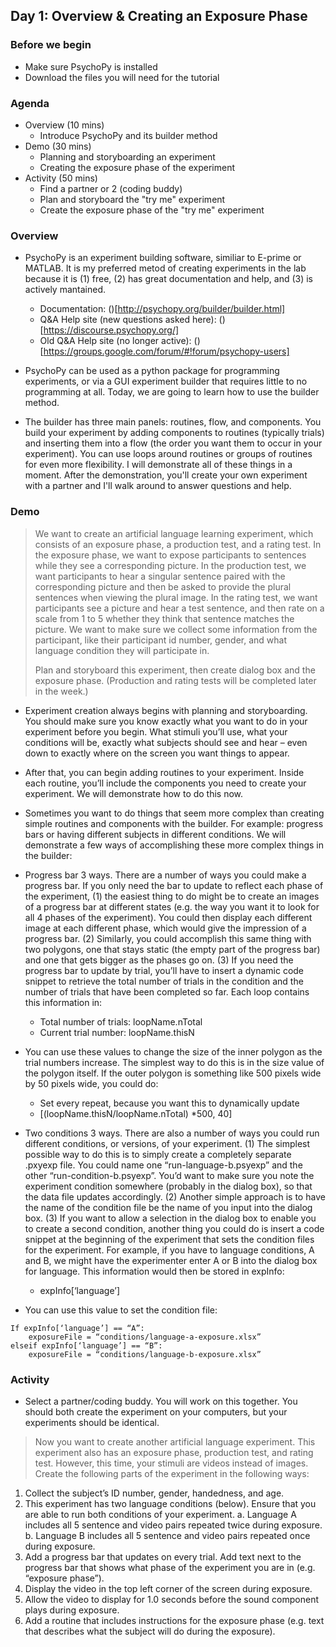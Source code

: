 ## Day 1: Overview & Creating an Exposure Phase

### Before we begin
- Make sure PsychoPy is installed
- Download the files you will need for the tutorial

### Agenda
- Overview (10 mins)
  - Introduce PsychoPy and its builder method
- Demo (30 mins)
  - Planning and storyboarding an experiment
  - Creating the exposure phase of the experiment
- Activity (50 mins)
  - Find a partner or 2 (coding buddy)
  - Plan and storyboard the "try me" experiment
  - Create the exposure phase of the "try me" experiment

### Overview
- PsychoPy is an experiment building software, similiar to E-prime or MATLAB.  It is my preferred metod of creating experiments in the lab because it is (1) free, (2) has great documentation and help, and (3) is actively mantained.
  - Documentation: ()[http://psychopy.org/builder/builder.html]
  - Q&A Help site (new questions asked here): ()[https://discourse.psychopy.org/]
  - Old Q&A Help site (no longer active): ()[https://groups.google.com/forum/#!forum/psychopy-users]
- PsychoPy can be used as a python package for programming experiments, or via a GUI experiment builder that requires little to no programming at all.  Today, we are going to learn how to use the builder method.

- The builder has three main panels: routines, flow, and components.  You build your experiment by adding components to routines (typically trials) and inserting them into a flow (the order you want them to occur in your experiment).  You can use loops around routines or groups of routines for even more flexibility.  I will demonstrate all of these things in a moment.  After the demonstration, you'll create your own experiment with a partner and I'll walk around to answer questions and help.


### Demo

> We want to create an artificial language learning experiment, which consists of an exposure phase, a production test, and a rating test.  In the exposure phase, we want to expose participants to sentences while they see a corresponding picture.  In the production test, we want participants to hear a singular sentence paired with the corresponding picture and then be asked to provide the plural sentences when viewing the plural image. In the rating test, we want participants see a picture and hear a test sentence, and then rate on a scale from 1 to 5 whether they think that sentence matches the picture.  We want to make sure we collect some information from the participant, like their participant id number, gender, and what language condition they will participate in.
> 
> Plan and storyboard this experiment, then create dialog box and the exposure phase.  (Production and rating tests will be completed later in the week.)

-	Experiment creation always begins with planning and storyboarding.  You should make sure you know exactly what you want to do in your experiment before you begin.  What stimuli you’ll use, what your conditions will be, exactly what subjects should see and hear – even down to exactly where on the screen you want things to appear.

-	After that, you can begin adding routines to your experiment.  Inside each routine, you’ll include the components you need to create your experiment.  We will demonstrate how to do this now.

-	Sometimes you want to do things that seem more complex than creating simple routines and components with the builder.  For example: progress bars or having different subjects in different conditions.  We will demonstrate a few ways of accomplishing these more complex things in the builder:
  - Progress bar 3 ways.  There are a number of ways you could make a progress bar.  If you only need the bar to update to reflect each phase of the experiment, (1) the easiest thing to do might be to create an images of a progress bar at different states (e.g. the way you want it to look for all 4 phases of the experiment).  You could then display each different image at each different phase, which would give the impression of a progress bar.   (2) Similarly, you could accomplish this same thing with two polygons, one that stays static (the empty part of the progress bar) and one that gets bigger as the phases go on.  (3) If you need the progress bar to update by trial, you’ll have to insert a dynamic code snippet to retrieve the total number of trials in the condition and the number of trials that have been completed so far.  Each loop contains this information in:
    - Total number of trials: loopName.nTotal
    - Current trial number: loopName.thisN
  - You can use these values to change the size of the inner polygon as the trial numbers increase.  The simplest way to do this is in the size value of the polygon itself.  If the outer polygon is something like 500 pixels wide by 50 pixels wide, you could do:
    - Set every repeat, because you want this to dynamically update
    - [(loopName.thisN/loopName.nTotal) *500, 40]
  - Two conditions 3 ways. There are also a number of ways you could run different conditions, or versions, of your experiment.  (1) The simplest possible way to do this is to simply create a completely separate .pxyexp file.  You could name one “run-language-b.psyexp” and the other “run-condition-b.psyexp”.  You’d want to make sure you note the experiment condition somewhere (probably in the dialog box), so that the data file updates accordingly.  (2) Another simple approach is to have the name of the condition file be the name of you input into the dialog box. (3) If you want to allow a selection in the dialog box to enable you to create a second condition, another thing you could do is insert a code snippet at the beginning of the experiment that sets the condition files for the experiment.  For example, if you have to language conditions, A and B, we might have the experimenter enter A or B into the dialog box for language.  This information would then be stored in expInfo:
    - expInfo[‘language’]
  - You can use this value to set the condition file:
  ``` 
  If expInfo[‘language’] == “A”:
      exposureFile = “conditions/language-a-exposure.xlsx”
  elseif expInfo[‘language’] == “B”:
      exposureFile = “conditions/language-b-exposure.xlsx”
 ```

### Activity

-	Select a partner/coding buddy. You will work on this together.  You should both create the experiment on your computers, but your experiments should be identical. 

> Now you want to create another artificial language experiment.  This experiment also has an exposure phase, production test, and rating test.  However, this time, your stimuli are videos instead of images.  Create the following parts of the experiment in the following ways:

1.	Collect the subject’s ID number, gender, handedness, and age.
2.	This experiment has two language conditions (below).  Ensure that you are able to run both conditions of your experiment.
  a.	Language A includes all 5 sentence and video pairs repeated twice during exposure.
  b.	Language B includes all 5 sentence and video pairs repeated once during exposure.
3.	Add a progress bar that updates on every trial.  Add text next to the progress bar that shows what phase of the experiment you are in (e.g. “exposure phase”).
4.	Display the video in the top left corner of the screen during exposure.
5.	Allow the video to display for 1.0 seconds before the sound component plays during exposure.
6.	Add a routine that includes instructions for the exposure phase (e.g. text that describes what the subject will do during the exposure).
